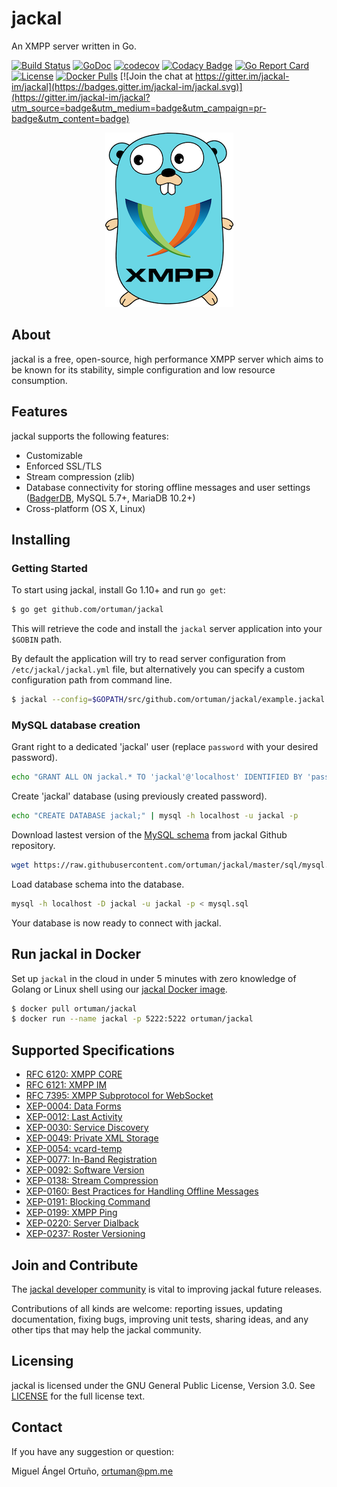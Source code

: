# jackal

An XMPP server written in Go.

[![Build Status](https://travis-ci.org/ortuman/jackal.svg?branch=master)](https://travis-ci.org/ortuman/jackal)
[![GoDoc](https://godoc.org/github.com/ortuman/jackal?status.svg)](https://godoc.org/github.com/ortuman/jackal)
[![codecov](https://codecov.io/gh/ortuman/jackal/branch/master/graph/badge.svg)](https://codecov.io/gh/ortuman/jackal)
[![Codacy Badge](https://api.codacy.com/project/badge/Grade/8e1575d0e64141a8bd4f8656e44052e6)](https://www.codacy.com/app/ortuman/jackal?utm_source=github.com&amp;utm_medium=referral&amp;utm_content=ortuman/jackal&amp;utm_campaign=Badge_Grade)
[![Go Report Card](https://goreportcard.com/badge/github.com/ortuman/jackal)](https://goreportcard.com/report/github.com/ortuman/jackal)
[![License](https://img.shields.io/badge/license-GPL-blue.svg)](https://github.com/ortuman/jackal/blob/master/LICENSE)
[![Docker Pulls](https://img.shields.io/docker/pulls/ortuman/jackal.svg)](https://hub.docker.com/r/ortuman/jackal/)
[![Join the chat at https://gitter.im/jackal-im/jackal](https://badges.gitter.im/jackal-im/jackal.svg)](https://gitter.im/jackal-im/jackal?utm_source=badge&utm_medium=badge&utm_campaign=pr-badge&utm_content=badge)

<div align="center">
    <a href="#">
        <img src="./.github/gopher.png">
    </a>
</div>

## About

jackal is a free, open-source, high performance XMPP server which aims to be known for its stability, simple configuration and low resource consumption.

## Features

jackal supports the following features:

- Customizable
- Enforced SSL/TLS
- Stream compression (zlib)
- Database connectivity for storing offline messages and user settings ([BadgerDB](https://github.com/dgraph-io/badger), MySQL 5.7+, MariaDB 10.2+)
- Cross-platform (OS X, Linux)

## Installing

### Getting Started

To start using jackal, install Go 1.10+ and run `go get`:

```sh
$ go get github.com/ortuman/jackal
```

This will retrieve the code and install the `jackal` server application into your `$GOBIN` path.

By default the application will try to read server configuration from `/etc/jackal/jackal.yml` file, but alternatively you can specify a custom configuration path from command line.

```sh
$ jackal --config=$GOPATH/src/github.com/ortuman/jackal/example.jackal.yml
```

### MySQL database creation

Grant right to a dedicated 'jackal' user (replace `password` with your desired password).

```sh
echo "GRANT ALL ON jackal.* TO 'jackal'@'localhost' IDENTIFIED BY 'password';" | mysql -h localhost -u root -p
```

Create 'jackal' database (using previously created password).

```sh
echo "CREATE DATABASE jackal;" | mysql -h localhost -u jackal -p
```

Download lastest version of the [MySQL schema](./sql/mysql.sql) from jackal Github repository.

```sh
wget https://raw.githubusercontent.com/ortuman/jackal/master/sql/mysql.sql
```

Load database schema into the database.

```sh
mysql -h localhost -D jackal -u jackal -p < mysql.sql
```

Your database is now ready to connect with jackal.

## Run jackal in Docker

Set up `jackal` in the cloud in under 5 minutes with zero knowledge of Golang or Linux shell using our [jackal Docker image](https://hub.docker.com/r/ortuman/jackal/).

```bash
$ docker pull ortuman/jackal
$ docker run --name jackal -p 5222:5222 ortuman/jackal
```

## Supported Specifications
- [RFC 6120: XMPP CORE](https://xmpp.org/rfcs/rfc6120.html)
- [RFC 6121: XMPP IM](https://xmpp.org/rfcs/rfc6121.html)
- [RFC 7395: XMPP Subprotocol for WebSocket](https://tools.ietf.org/html/rfc7395)
- [XEP-0004: Data Forms](https://xmpp.org/extensions/xep-0004.html)
- [XEP-0012: Last Activity](https://xmpp.org/extensions/xep-0012.html)
- [XEP-0030: Service Discovery](https://xmpp.org/extensions/xep-0030.html)
- [XEP-0049: Private XML Storage](https://xmpp.org/extensions/xep-0049.html)
- [XEP-0054: vcard-temp](https://xmpp.org/extensions/xep-0054.html)
- [XEP-0077: In-Band Registration](https://xmpp.org/extensions/xep-0077.html)
- [XEP-0092: Software Version](https://xmpp.org/extensions/xep-0092.html)
- [XEP-0138: Stream Compression](https://xmpp.org/extensions/xep-0138.html)
- [XEP-0160: Best Practices for Handling Offline Messages](https://xmpp.org/extensions/xep-0160.html)
- [XEP-0191: Blocking Command](https://xmpp.org/extensions/xep-0191.html)
- [XEP-0199: XMPP Ping](https://xmpp.org/extensions/xep-0199.html)
- [XEP-0220: Server Dialback](https://xmpp.org/extensions/xep-0220.html)
- [XEP-0237: Roster Versioning](https://xmpp.org/extensions/xep-0237.html)

## Join and Contribute

The [jackal developer community](https://gitter.im/jackal-im/jackal?utm_source=badge&utm_medium=badge&utm_campaign=pr-badge&utm_content=readme.md) is vital to improving jackal future releases.  

Contributions of all kinds are welcome: reporting issues, updating documentation, fixing bugs, improving unit tests, sharing ideas, and any other tips that may help the jackal community.

## Licensing

jackal is licensed under the GNU General Public License, Version 3.0. See
[LICENSE](https://github.com/ortuman/jackal/blob/master/LICENSE) for the full
license text.

## Contact

If you have any suggestion or question:

Miguel Ángel Ortuño, <ortuman@pm.me>
